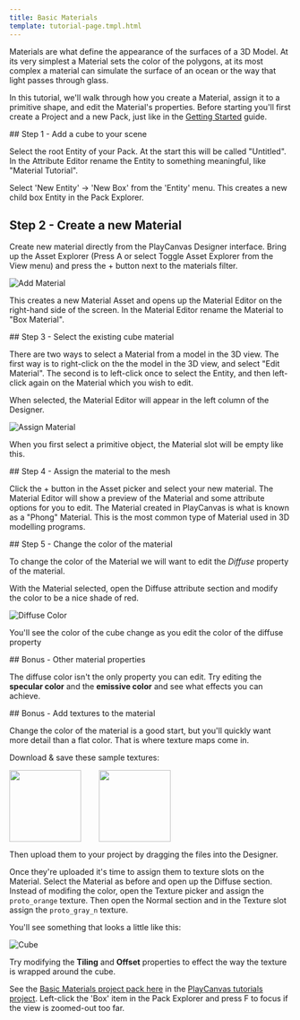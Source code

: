 ```yaml
---
title: Basic Materials
template: tutorial-page.tmpl.html
---
```


Materials are what define the appearance of the surfaces of a 3D Model. At its very simplest a Material sets the color of the polygons, at its most complex a material can simulate the surface of an ocean or the way that light passes through glass.

In this tutorial, we'll walk through how you create a Material, assign it to a primitive shape, and edit the Material's properties. Before starting you'll first create a Project and a new Pack, just like in the [Getting Started][getting_started] guide.

## Step 1 - Add a cube to your scene

Select the root Entity of your Pack. At the start this will be called "Untitled". In the Attribute Editor rename the Entity to something meaningful, like "Material Tutorial".

Select 'New Entity' -> 'New Box' from the 'Entity' menu. This creates a new child box Entity in the Pack Explorer.

## Step 2 - Create a new Material

Create new material directly from the PlayCanvas Designer interface. Bring up the Asset Explorer (Press A or select Toggle Asset Explorer from the View menu) and press the + button next to the materials filter.

![Add Material][add_material]

This creates a new Material Asset and opens up the Material Editor on the right-hand side of the screen. In the Material Editor rename the Material to "Box Material".

## Step 3 - Select the existing cube material

There are two ways to select a Material from a model in the 3D view. The first way is to right-click on the the model in the 3D view, and select "Edit Material". The second is to left-click once to select the Entity, and then left-click again on the Material which you wish to edit.

When selected, the Material Editor will appear in the left column of the Designer.

![Assign Material][assign_material]

When you first select a primitive object, the Material slot will be empty like this.

## Step 4 - Assign the material to the mesh

Click the + button in the Asset picker and select your new material. The Material Editor will show a preview of the Material and some attribute options for you to edit. The Material created in PlayCanvas is what is known as a "Phong" Material. This is the most common type of Material used in 3D modelling programs.

## Step 5 - Change the color of the material

To change the color of the Material we will want to edit the *Diffuse* property of the material.

With the Material selected, open the Diffuse attribute section and modify the color to be a nice shade of red.

![Diffuse Color][diffuse_color]

You'll see the color of the cube change as you edit the color of the diffuse property

## Bonus - Other material properties

The diffuse color isn't the only property you can edit. Try editing the **specular color** and the **emissive color** and see what effects you can achieve.

## Bonus - Add textures to the material

Change the color of the material is a good start, but you'll quickly want more detail than a flat color. That is where texture maps come in.

Download & save these sample textures:

<a href="/downloads/proto_orange.png"><img style="float:left; margin-right: 32px;" src="/downloads/proto_orange.png" width="128px"/></a>
<a href="/downloads/proto_gray_n.png"><img src="/downloads/proto_gray_n.png" width="128px"/></a>

Then upload them to your project by dragging the files into the Designer.

Once they're uploaded it's time to assign them to texture slots on the Material. Select the Material as before and open up the Diffuse section. Instead of modifing the color, open the Texture picker and assign the `proto_orange` texture. Then open the Normal section and in the Texture slot assign the `proto_gray_n` texture.

You'll see something that looks a little like this:

![Cube][diffuse_normal_cube]

Try modifying the **Tiling** and **Offset** properties to effect the way the texture is wrapped around the cube.

See the [Basic Materials project pack here][pack] in the [PlayCanvas tutorials project][tutorials]. Left-click the 'Box' item in the Pack Explorer and press F to focus if the view is zoomed-out too far.

[getting_started]: /getting-started
[add_material]: /images/content_creation/add_material.png
[assign_material]: /images/content_creation/assign_material.png
[diffuse_color]: /images/content_creation/material_editor.png
[diffuse_normal_cube]: /images/content_creation/diffuse_normal_cube.jpg
[pack]: http://playcanvas.com/playcanvas/tutorials/designer/pack/14ebeca6-1d5f-11e4-9fba-22000a4a0339
[tutorials]: https://playcanvas.com/playcanvas/tutorials
